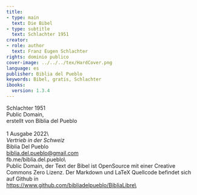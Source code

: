 ```yaml
---
title:
- type: main
  text: Die Bibel
- type: subtitle
  text: Schlachter 1951 
creator:
- role: author
  text: Franz Eugen Schlachter
rights: dominio publico
cover-image: ../../../tex/HardCover.png
language: es
publisher: Biblia del Pueblo
keywords: Bibel, gratis, Schlachter
ibooks:
  version: 1.3.4
---
```


Schlachter 1951\
Public Domain,\
erstellt von Biblia del Pueblo\
\
1 Ausgabe 2022\ 
\
*Vertrieb in der Schweiz*\
Biblia Del Pueblo\
biblia.del.pueblo@gmail.com\
fb.me/biblia.del.pueblo\ 
\
Public Domain, der Text der Bibel ist OpenSource mit einer Creative Commons Zero Lizenz. Der Markdown und LaTeX Quellcode befindet sich auf Github in\
https://www.github.com/bibliadelpueblo/BibliaLibre\
